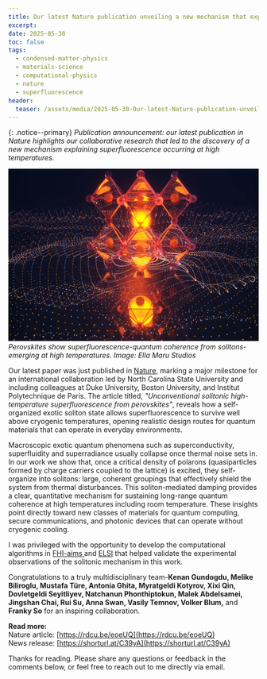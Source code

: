 ```yaml
---
title: Our latest Nature publication unveiling a new mechanism that explains superfluorescence at high temperatures
excerpt: 
date: 2025-05-30
toc: false
tags:
  - condensed-matter-physics
  - materials-science
  - computational-physics
  - nature
  - superfluorescence
header:
  teaser: /assets/media/2025-05-30-Our-latest-Nature-publication-unveiling-a-new-mechanism-explaining-superfluorescence-at-high-temperatures/2025-05-30-Our-latest-Nature-publication-unveiling-a-new-mechanism-explaining-superfluorescence-at-high-temperatures-20250530210324672.png
---
```

{: .notice--primary}
*Publication announcement: our latest publication in Nature highlights our collaborative research that led to the discovery of a new mechanism explaining superfluorescence occurring at high temperatures.* 


![2025-05-30-Our-latest-Nature-publication-unveiling-a-new-mechanism-explaining-superfluorescence-at-high-temperatures-20250530210324672](/assets/media/2025-05-30-Our-latest-Nature-publication-unveiling-a-new-mechanism-explaining-superfluorescence-at-high-temperatures/2025-05-30-Our-latest-Nature-publication-unveiling-a-new-mechanism-explaining-superfluorescence-at-high-temperatures-20250530210324672.png)*Perovskites show superfluorescence-quantum coherence from solitons-emerging at high temperatures. Image: Ella Maru Studios*

Our latest paper was just published in [Nature](https://www.nature.com/articles/s41586-025-09030-x), marking a major milestone for an international collaboration led by North Carolina State University and including colleagues at Duke University, Boston University, and Institut Polytechnique de Paris. The article titled, *"Unconventional solitonic high-temperature superfluorescence from perovskites"*, reveals how a self-organized exotic soliton state allows superfluorescence to survive well above cryogenic temperatures, opening realistic design routes for quantum materials that can operate in everyday environments.

Macroscopic exotic quantum phenomena such as superconductivity, superfluidity and superradiance usually collapse once thermal noise sets in. In our work we show that, once a critical density of polarons (quasiparticles formed by charge carriers coupled to the lattice) is excited, they self-organize into solitons: large, coherent groupings that effectively shield the system from thermal disturbances. This soliton-mediated damping provides a clear, quantitative mechanism for sustaining long-range quantum coherence at high temperatures including room temperature. These insights point directly toward new classes of materials for quantum computing, secure communications, and photonic devices that can operate without cryogenic cooling.

I was privileged with the opportunity to develop the computational algorithms in [FHI-aims ](https://fhi-aims.org/) and [ELSI](https://wordpress.elsi-interchange.org/) that helped validate the experimental observations of the solitonic mechanism in this work. 

Congratulations to a truly multidisciplinary team-**Kenan Gundogdu, Melike Biliroglu, Mustafa Türe, Antonia Ghita, Myratgeldi Kotyrov, Xixi Qin, Dovletgeldi Seyitliyev, Natchanun Phonthiptokun, Malek Abdelsamei, Jingshan Chai, Rui Su, Anna Swan, Vasily Temnov, Volker Blum,** and **Franky So** for an inspiring collaboration.
  
**Read more:**<br>
Nature article: [https://rdcu.be/eoeUQ](https://rdcu.be/eoeUQ)  
News release: [https://shorturl.at/C39yA](https://shorturl.at/C39yA)

Thanks for reading. Please share any questions or feedback in the comments below, or feel free to reach out to me directly via email.